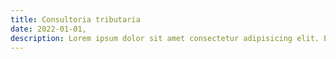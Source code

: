 ```yaml
---
title: Consultoria tributaria
date: 2022-01-01,
description: Lorem ipsum dolor sit amet consectetur adipisicing elit. Eveniet dolorem harum quisquam. Eaque est accusantium autem porro quod sed debitis?
---
```

